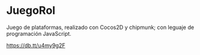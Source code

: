 # JuegoRol
Juego de plataformas, realizado con Cocos2D y chipmunk; con leguaje de programación JavaScript.

https://db.tt/u4my9g2F
